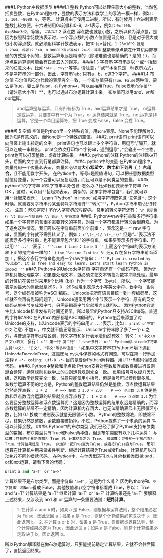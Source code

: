 ###1. Python中数据类型
####1.1 整数
Python可以处理任意大小的整数，当然包括负整数，在Python程序中，整数的表示方法和数学上的写法一模一样，例如：`1，100，-8080，0`，等等。
计算机由于使用二进制，所以，有时候用十六进制表示整数比较方便，十六进制用0x前缀和0-9，a-f表示，例如：`0xff00，0xa5b4c3d2`，等等。
####1.2 浮点数
浮点数也就是小数，之所以称为浮点数，是因为按照科学记数法表示时，一个浮点数的小数点位置是可变的，但是对于很大或很小的浮点数，就必须用科学计数法表示，把10
用e替代，`1.23x10^9 就是1.23e9，或者12.3e8，0.000012可以写成1.2e-5，等等`
整数和浮点数在计算机内部存储的方式是不同的，整数运算永远是精确的（除法难道也是精确的？是的！），而浮点数运算则可能会有四舍五入的误差。
####1.3 字符串
字符串是以`''`或`""`括起来的任意文本，比如`'abc'，"xyz"`等等。请注意，''或""本身只是一种表示方式，不是字符串的一部分，因此，字符串'abc'只有a，b，c这3个字符。
####1.4 布尔值
布尔值和布尔代数的表示完全一致，一个布尔值只有`True、False`两种值，要么是True，要么是False，在Python中，可以直接用True、False表示布尔值**（请注意大小写）**，也可以通过布尔运算计算出来。
布尔值可以用*and、or和not*运算。
>and运算是与运算，只有所有都为 True，and运算结果才是 True。
>or运算是或运算，只要其中有一个为 True，or 运算结果就是 True。
>not运算是非运算，它是一个单目运算符，把 True 变成 False，False 变成 True。

####1.5 空值
空值是Python里一个特殊的值，用`None`表示。None不能理解为0，因为0是有意义的，而None是一个特殊的空值。
###2. print语句
print语句可以向屏幕上输出指定的文字。
print语句也可以跟上多个字符串，用逗号“,”隔开，就可以连成一串输出。
print会依次打印每个字符串，遇到逗号`“,”`会输出一个空格。
print也可以打印整数，或者计算结果。
###3. python的注释
Python的注释以`#`开头，后面的文字直到行尾都算注释。
###4. python中的变量
在Python程序中，变量是用一个变量名表示，变量名必须是**大小写英文、数字和下划线（_）的组合**，且不能用数字开头。
在Python中，等号`=`是赋值语句，可以把任意数据类型赋值给变量，同一个变量可以反复赋值，而且可以是不同类型的变量。
###5. python中的字符串
如果字符串本身包含`'`怎么办？比如我们要表示字符串 I'm OK ，这时，可以用`""`括起来表示。
类似的，如果字符串包含`"`，我们就可以用`''`括起来表示：
'Learn "Python" in imooc'
如果字符串既包含`'`又包含`"`，这个时候，就需要对字符串的某些特殊字符进行**“转义”**，Python字符串用`\`进行转义。
注意：*转义字符 \ 不计入字符串的内容中。*
常用的转义字符还有：
`\n 表示换行
\t 表示一个制表符
\\ 表示 \ 字符本身`
###6. Python中raw字符串和多行字符串
如果一个字符串包含很多需要转义的字符，对每一个字符都进行转义会很麻烦。为了避免这种情况，我们可以在字符串前面加个前缀 r ，表示这是一个 raw 字符串，里面的字符就不需要转义了。例如：
`r'\(~_~)/ \(~_~)/'`
但是r'...'表示法不能表示多行字符串，也不能表示包含'和 "的字符串。
如果要表示多行字符串，可以用`'''...'''`表示：
`'''Line 1
Line 2
Line 3'''`
上面这个字符串的表示方法和下面的是完全一样的：
`'Line 1\nLine 2\nLine 3'`
还可以在多行字符串前面添加 r ，把这个多行字符串也变成一个raw字符串：
`r'''Python is created by "Guido".
It is free and easy to learn.
Let's start learn Python in imooc!'''`
###7. Python中的Unicode字符串
字符串还有一个编码问题。
因为计算机只能处理数字，如果要处理文本，就必须先把文本转换为数字才能处理。最早的计算机在设计时采用8个比特（bit）作为一个字节（byte），所以，一个字节能表示的最大的整数就是255，0 - 255被用来表示大小写英文字母、数字和一些符号，这个编码表被称为ASCII编码。
Unicode把所有语言都统一到一套编码里，这样就不会再有乱码问题了。
Unicode通常用两个字节表示一个字符，原有的英文编码从单字节变成双字节，只需要把高字节全部填为0就可以。
因为Python的诞生比Unicode标准发布的时间还要早，所以最早的Python只支持ASCII编码，普通的字符串'ABC'在Python内部都是ASCII编码的。
Python在后来添加了对Unicode的支持，以Unicode表示的字符串用`u'...'`表示，比如：
`print u'中文'
中文`
注意: 不加 u ，中文就不能正常显示。
Unicode字符串除了多了一个 u 之外，与普通字符串没啥区别，转义字符和多行表示法仍然有效：
转义：
`u'中文\n日文\n韩文'`
多行：
`u'''第一行
第二行'''
raw+多行：
ur'''Python的Unicode字符串支持"中文",
"日文",
"韩文"等多种语言'''`
如果中文字符串在Python环境下遇到 UnicodeDecodeError，这是因为.py文件保存的格式有问题。可以在第一行添加注释
`# -*- coding: utf-8 -*-`
目的是告诉Python解释器，用UTF-8编码读取源代码。
###8. Python中整数和浮点数
Python支持对整数和浮点数直接进行四则混合运算，运算规则和数学上的四则运算规则完全一致。
使用括号可以提升优先级，这和数学运算完全一致，注意只能使用小括号，但是括号可以嵌套很多层。
和数学运算不同的地方是，Python的整数运算结果仍然是整数，浮点数运算结果仍然是浮点数：
`1 + 2    # ==> 整数 3
1.0 + 2.0    # ==> 浮点数 3.0`
但是整数和浮点数混合运算的结果就变成浮点数了：
`1 + 2.0    # ==> 浮点数 3.0`
为什么要区分整数运算和浮点数运算呢？这是因为整数运算的结果永远是精确的，而浮点数运算的结果不一定精确，因为计算机内存再大，也无法精确表示出无限循环小数，比如 0.1 换成二进制表示就是无限循环小数。
Python的整数除法，即使除不尽，结果仍然是整数，余数直接被扔掉。不过，Python提供了一个求余的运算 % 可以计算余数。
###9. Python中的布尔类型
我们已经了解了Python支持布尔类型的数据，布尔类型只有True和False两种值，但是布尔类型有以下几种运算：
`与运算：只有两个布尔值都为 True 时，计算结果才为 True。
或运算：只要有一个布尔值为 True，计算结果就是 True。
非运算：把True变为False，或者把False变为True。`
布尔运算在计算机中用来做条件判断，根据计算结果为True或者False，计算机可以自动执行不同的后续代码。
在Python中，布尔类型还可以与其他数据类型做 and、or和not运算，请看下面的代码：

```a = True
print a and 'a=T' or 'a=F'
```
计算结果不是布尔类型，而是字符串 `'a=T'`，这是为什么呢？
因为Python把`0、空字符串''和None`看成 False，其他数值和非空字符串都看成 True，所以：
True and 'a=T' 计算结果是 'a=T'
继续计算 'a=T' or 'a=F' 计算结果还是 'a=T'
要解释上述结果，又涉及到 and 和 or 运算的一条重要法则：**短路计算**。
>1. 在计算 a and b 时，如果 a 是 False，则根据与运算法则，整个结果必定为 False，因此返回 a；如果 a 是 True，则整个计算结果必定取决于 b，因此返回 b。
>2. 在计算 a or b 时，如果 a 是 True，则根据或运算法则，整个计算结果必定为 True，因此返回 a；如果 a 是 False，则整个计算结果必定取决于 b，因此返回 b。

所以Python解释器在做布尔运算时，只要能提前确定计算结果，它就不会往后算了，直接返回结果。









